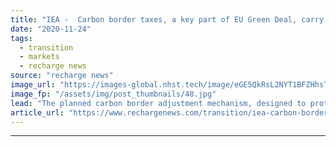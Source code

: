```yaml
---
title: "IEA -  Carbon border taxes, a key part of EU Green Deal, carry 'big risk' of international trade wars"
date: "2020-11-24"
tags: 
  - transition
  - markets
  - recharge news
source: "recharge news"
image_url: "https://images-global.nhst.tech/image/eGE5QkRsL2NYT1BFZHhsTnJsQ1RKUjl6UFNqWEszQWVDOG9wL0xBZWRsYz0=/nhst/binary/8cf2e261e7a8bab42af4d9f197645328"
image_fp: "/assets/img/post_thumbnails/48.jpg"
lead: "The planned carbon border adjustment mechanism, designed to protect jobs and reduce emissions, may backfire on the bloc, IEA renewables boss tells Recharge"
article_url: "https://www.rechargenews.com/transition/iea-carbon-border-taxes-a-key-part-of-eu-green-deal-carry-big-risk-of-international-trade-wars/2-1-915965"
---
```


---
